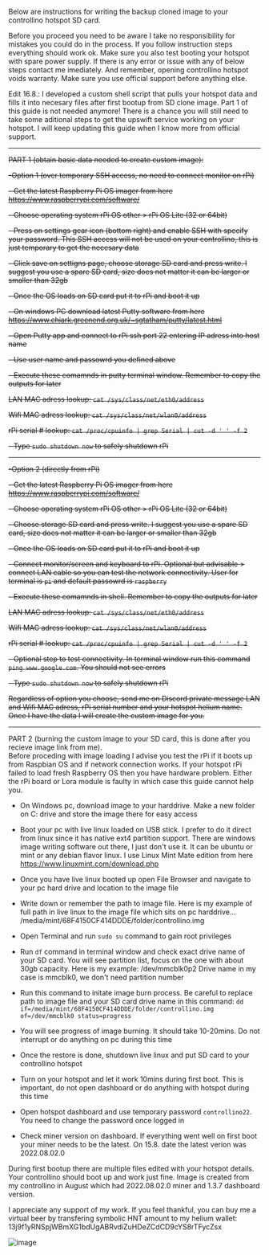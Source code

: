 Below are instructions for writing the backup cloned image to your controllino hotspot SD card. 

Before you proceed you need to be aware I take no responsibility for mistakes you could do in the process. If you follow instruction steps everything should work ok. Make sure you also test booting your hotspot with spare power supply. If there is any error or issue with any of below steps contact me imediately. 
And remember, opening controllino hotspot voids warranty. Make sure you use official support before anything else. 

Edit 16.8.: I developed a custom shell script that pulls your hotspot data and fills it into necesary files after first bootup from SD clone image. 
Part 1 of this guide is not needed anymore!
There is a chance you will still need to take some aditional steps to get the upswift service working on your hotspot. I will keep updating this guide when I know more from official support. 

--------------------------------------------
~~PART 1 (obtain basic data needed to create custom image):~~

~~-Option 1 (over temporary SSH access, no need to connect monitor on rPi)~~

~~- Get the latest Raspberry Pi OS imager from here https://www.raspberrypi.com/software/~~

~~- Choose operating system rPi OS other > rPi OS Lite (32 or 64bit)~~

~~- Press on settings gear icon (bottom right) and enable SSH with specify your password. This SSH access will not be used on your controllino, this is just temporary to get the necesary data~~

~~- Click save on settigns page, choose storage SD card and press write. I suggest you use a spare SD card, size does not matter it can be larger or smaller than 32gb~~

~~- Once the OS loads on SD card put it to rPi and boot it up~~

~~- On windows PC download latest Putty software from here https://www.chiark.greenend.org.uk/~sgtatham/putty/latest.html~~

~~- Open Putty app and connect to rPi ssh port 22 entering IP adress into host name~~

~~- Use user name and passowrd you defined above~~

~~- Execute these comamnds in putty terminal window. Remember to copy the outputs for later~~

~~LAN MAC adress lookup:
`cat /sys/class/net/eth0/address`~~

~~Wifi MAC adress lookup:
`cat /sys/class/net/wlan0/address`~~

~~rPi serial # lookup:
`cat /proc/cpuinfo | grep Serial | cut -d ' ' -f 2`~~

~~- Type `sudo shutdown now` to safely shutdown rPi~~

--------------------------------------------
~~-Option 2 (directly from rPi)~~

~~- Get the latest Raspberry Pi OS imager from here https://www.raspberrypi.com/software/~~

~~- Choose operating system rPi OS other > rPi OS Lite (32 or 64bit)~~

~~- Choose storage SD card and press write. I suggest you use a spare SD card, size does not matter it can be larger or smaller than 32gb~~

~~- Once the OS loads on SD card put it to rPi and boot it up~~

~~- Connect monitor/screen and keyboard to rPi. Optional but advisable > connect LAN cable so you can test the network connectivity. User for terminal is `pi` and default passowrd is `raspberry`~~

~~- Execute these comamnds in shell. Remember to copy the outputs for later~~

~~LAN MAC adress lookup:
`cat /sys/class/net/eth0/address`~~

~~Wifi MAC adress lookup:
`cat /sys/class/net/wlan0/address`~~

~~rPi serial # lookup:
`cat /proc/cpuinfo | grep Serial | cut -d ' ' -f 2`~~

~~- Optional step to test connectivity. In terminal window run this command `ping www.google.com`. You should not see errors~~

~~- Type `sudo shutdown now` to safely shutdown rPi~~

~~Regardless of option you choose, send me on Discord private message LAN and Wifi MAC adress, rPi serial number and your hotspot helium name. 
Once I have the data I will create the custom image for you.~~

--------------------------------------------
PART 2 (burning the custom image to your SD card, this is done after you recieve image link from me).  
Before proceding with image loading I advise you test the rPi if it boots up from Raspbian OS and if network connection works. 
If your hotspot rPi failed to load fresh Raspberry OS then you have hardware problem. Either the rPi board or Lora module is faulty in which case this guide cannot help you. 

- On Windows pc, download image to your harddrive. Make a new folder on C: drive and store the image there for easy access

- Boot your pc with live linux loaded on USB stick. I prefer to do it direct from linux since it has native ext4 partition support. There are windows image writing software out there, I just don't use it. 
It can be ubuntu or mint or any debian flavor linux. I use Linux Mint Mate edition from here https://www.linuxmint.com/download.php

- Once you have live linux booted up open File Browser and navigate to your pc hard drive and location to the image file

- Write down or remember the path to image file. Here is my example of full path in live linux to the image file which sits on pc harddrive...
/media/mint/68F4150CF414DDDE/folder/controllino.img

- Open Terminal and run `sudo su` command to gain root privileges 

- Run `df` command in terminal window and check exact drive name of your SD card. You will see partition list, focus on the one with about 30gb capacity. Here is my example: 
/dev/mmcblk0p2
Drive name in my case is mmcblk0, we don't need partition number

- Run this command to initate image burn process. Be careful to replace path to image file and your SD card drive name in this command: 
`dd if=/media/mint/68F4150CF414DDDE/folder/controllino.img of=/dev/mmcblk0 status=progress`

- You will see progress of image burning. It should take 10-20mins. Do not interrupt or do anything on pc during this time

- Once the restore is done, shutdown live linux and put SD card to your controllino hotspot

- Turn on your hotspot and let it work 10mins during first boot. This is important, do not open dashboard or do anything with hotspot during this time 

- Open hotspot dashboard and use temporary password `controllino22`. You need to change the password once logged in

- Check miner version on dashboard. If everything went well on first boot your miner needs to be the latest. On 15.8. date the latest verion was 2022.08.02.0

During first bootup there are multiple files edited with your hotspot details. Your controllino should boot up and work just fine. Image is created from my controllino in August which had 2022.08.02.0 miner and 1.3.7 dashboard version. 


I appreciate any support of my work. If you feel thankful, you can buy me a virtual beer by transfering symbolic HNT amount to my helium wallet: 13j9f1yRNSpjWBmXG1bdUgABRvdiZuHDeZCdCD9cYS8rTFycZsx

![image](https://user-images.githubusercontent.com/25409772/185715235-3a1b96db-7eb7-4656-9cf2-e135ab10b3a9.png)


